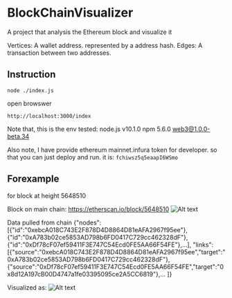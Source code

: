 # BlockChainVisualizer
A project that analysis the Ethereum block and visualize it

Vertices: A wallet address. represented by a address hash.
Edges: A transaction between two addresses.


## Instruction
```
node ./index.js
```

open browswer
```
http://localhost:3000/index
```


Note that, this is the env tested:
node.js v10.1.0
npm 5.6.0
web3@1.0.0-beta.34

Also note, I have provide ethereum mainnet.infura token for developer. so that you can just deploy and run. it is:
```fchiwsz5q5eaapI6WSmo```


## Forexample
for block at height 5648510

Block on main chain:
https://etherscan.io/block/5648510
![Alt text](img/block.png?raw=true "img")

Data pulled from chain
{"nodes":[{"id":"0xebcA018C743E2F878D4D8864D81eAFA2967f95ee"},{"id":"0xA783b02ce5853AD798b6FD0417C729cc462328dF"},{"id":"0xDf78cF07ef59411F3E747C54Ecd0FE5AA66F54FE"},...],
  "links":[{"source":"0xebcA018C743E2F878D4D8864D81eAFA2967f95ee","target":"0xA783b02ce5853AD798b6FD0417C729cc462328dF"},{"source":"0xDf78cF07ef59411F3E747C54Ecd0FE5AA66F54FE","target":"0x8d12A197cB00D4747a1fe03395095ce2A5CC6819"},...
]}

Visualized as:
![Alt text](img/EVM_chain_visualization.png?raw=true "img")
